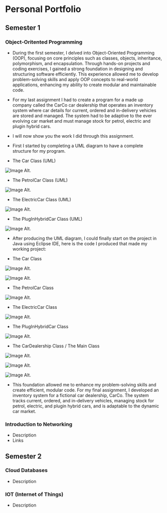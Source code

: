 # Personal Portfolio

## Semester 1 
### Object-Oritented Programming
- During the first semester, I delved into Object-Oriented Programming (OOP), focusing on core principles such as classes, objects, inheritance, polymorphism, and encapsulation. Through hands-on projects and coding exercises, I gained a strong foundation in designing and structuring software efficiently. This experience allowed me to develop problem-solving skills and apply OOP concepts to real-world applications, enhancing my ability to create modular and maintainable code.
 
- For my last assignment I had to create a program for a made up company called the CarCo car dealership that operates an inventory system where car details for current, ordered and in-delivery vehicles are stored and managed. The system had to be adaptive to the ever evolving car market and must manage stock for petrol, electric and plugin hybrid cars.

- I will now show you the work I did through this assignment.

- First I started by completing a UML diagram to have a complete structure for my program.
- The Car Class (UML)
  
![Image Alt](https://github.com/goncaloLaranjoo/GoncaloLaranjo.github.io/blob/80003621ba0f5f584fcb4c42a976d612cfaf91e7/images/Car%20Class.PNG).

- The PetrolCar Class (UML)
  
![Image Alt](https://github.com/goncaloLaranjoo/GoncaloLaranjo.github.io/blob/80003621ba0f5f584fcb4c42a976d612cfaf91e7/images/PetrolCar%20Class.PNG).

- The ElectricCar Class (UML)
  
![Image Alt](https://github.com/goncaloLaranjoo/GoncaloLaranjo.github.io/blob/80003621ba0f5f584fcb4c42a976d612cfaf91e7/images/ElectricCar%20Class%20Snip.PNG).

- The PlugInHybridCar Class (UML)
  
![Image Alt](https://github.com/goncaloLaranjoo/GoncaloLaranjo.github.io/blob/80003621ba0f5f584fcb4c42a976d612cfaf91e7/images/PlugInHybridCar%20UML%20Class.PNG).

- After producing the UML diagram, I could finally start on the project in Java using Eclipse IDE, here is the code I produced that made my working project:
  
- The Car Class
  
![Image Alt](https://github.com/goncaloLaranjoo/GoncaloLaranjo.github.io/blob/80003621ba0f5f584fcb4c42a976d612cfaf91e7/images/Car%20Class%20part%201.PNG).

![Image Alt](https://github.com/goncaloLaranjoo/GoncaloLaranjo.github.io/blob/80003621ba0f5f584fcb4c42a976d612cfaf91e7/images/Car%20Class%20part%202.PNG).

- The PetrolCar Class
  
![Image Alt](https://github.com/goncaloLaranjoo/GoncaloLaranjo.github.io/blob/80003621ba0f5f584fcb4c42a976d612cfaf91e7/images/Petrol%20Car%20Class.PNG).

- The ElectricCar Class
  
![Image Alt](https://github.com/goncaloLaranjoo/GoncaloLaranjo.github.io/blob/80003621ba0f5f584fcb4c42a976d612cfaf91e7/images/ElectricCar%20Class.PNG).

- The PlugInHybridCar Class
  
![Image Alt](https://github.com/goncaloLaranjoo/GoncaloLaranjo.github.io/blob/80003621ba0f5f584fcb4c42a976d612cfaf91e7/images/PlugInHybridCar%20Class.PNG).

- The CarDealership Class / The Main Class
  
![Image Alt](https://github.com/goncaloLaranjoo/GoncaloLaranjo.github.io/blob/80003621ba0f5f584fcb4c42a976d612cfaf91e7/images/CarDealership%20Class%20part%201.PNG).

![Image Alt](https://github.com/goncaloLaranjoo/GoncaloLaranjo.github.io/blob/80003621ba0f5f584fcb4c42a976d612cfaf91e7/images/CarDealership%20Class%20Part%202.PNG).

![Image Alt](https://github.com/goncaloLaranjoo/GoncaloLaranjo.github.io/blob/80003621ba0f5f584fcb4c42a976d612cfaf91e7/images/CarDealership%20Class%20Part%203.PNG).

- This foundation allowed me to enhance my problem-solving skills and create efficient, modular code. For my final assignment, I developed an inventory system for a fictional car dealership, CarCo. The system tracks current, ordered, and in-delivery vehicles, managing stock for petrol, electric, and plugin hybrid cars, and is adaptable to the dynamic car market.

### Introduction to Networking
- Description
- Links

## Semester 2
### Cloud Databases
- Description

### IOT (Internet of Things)
- Description
